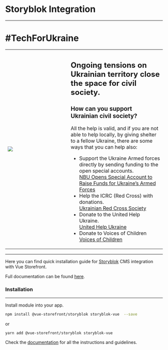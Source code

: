 # Storyblok Integration

---------

# #TechForUkraine

<table>
  <tr>
    <td style="width:40%;">
       <img src="https://user-images.githubusercontent.com/1626923/155853691-d6d0a541-d3b9-40bf-b8f5-2d38303e9e49.png" />
    </td>
    <td>
      <h2><strong>Ongoing tensions on Ukrainian territory close the space for civil society.</strong></h2>
      <h3>How can you support Ukrainian civil society?</h3>
      All the help is valid, and if you are not able to help locally, by giving shelter to a fellow Ukraine, there are some ways that you can help also:
      <ul>
        <li>
          Support the Ukraine Armed forces directly by sending funding to the open special accounts.<br />
          <a href="https://bank.gov.ua/en/news/all/natsionalniy-bank-vidkriv-spetsrahunok-dlya-zboru-koshtiv-na-potrebi-armiyi" target="_blank">NBU Opens Special Account to Raise Funds for Ukraine’s Armed Forces</a>
        </li>
        <li>
          Help the ICRC (Red Cross) with donations.<br />
          <a href="https://www.icrc.org/en/where-we-work/europe-central-asia/ukraine" target="_blank">Ukrainian Red Cross Society</a>
        </li>
        <li>
          Donate to the United Help Ukraine.<br />
          <a href="https://unitedhelpukraine.org/" target="_blank">United Help Ukraine</a>
        </li>
        <li>
          Donate to Voices of Children<br />
          <a href="https://voices.org.ua/en/" target="_blank">Voices of Children</a>
        </li>
    </td>
  </tr>
</table>

---------

Here you can find quick installation guide for [Storyblok](https://www.storyblok.com/) CMS integration with Vue Storefront.

Full documentation can be found [here](https://docs.vuestorefront.io/storyblok).

### Installation

---

Install module into your app.

```bash
npm install @vue-storefront/storyblok storyblok-vue  --save
```

or

```bash
yarn add @vue-storefront/storyblok storyblok-vue
```

Check the [documentation](https://docs.vuestorefront.io/storyblok) for all the instructions and guidelines.
